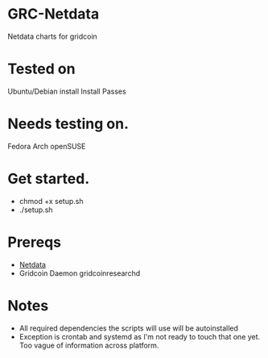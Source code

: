 # GRC-Netdata
Netdata charts for gridcoin

# Tested on
Ubuntu/Debian install Install Passes

# Needs testing on.
Fedora
Arch
openSUSE

# Get started.
* chmod +x setup.sh
* ./setup.sh

# Prereqs
* [Netdata](https://github.com/firehol/netdata/wiki/Installation)
* Gridcoin Daemon gridcoinresearchd

# Notes
* All required dependencies the scripts will use will be autoinstalled
* Exception is crontab and systemd as I'm not ready to touch that one yet. Too vague of information across platform.
